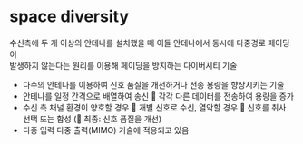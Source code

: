 # space diversity
수신측에 두 개 이상의 안테나를 설치했을 때 이들 안테나에서 동시에 다중경로 페이딩이  
발생하지 않는다는 원리를 이용해 페이딩을 방지하는 다이버시티 기술  
* 다수의 안테나를 이용하여 신호 품질을 개선하거나 전송 용량을 향상시키는 기술
* 안테나를 일정 간격으로 배열하여 송신  각각 다른 데이터를 전송하여 용량을 증가
* 수신 측 채널 환경이 양호할 경우  개별 신호로 수신, 열악할 경우  신호를 취사 선택 또는 합성 ( 최종: 신호 품질을 개선)
* 다중 입력 다중 출력(MIMO) 기술에 적용되고 있음
